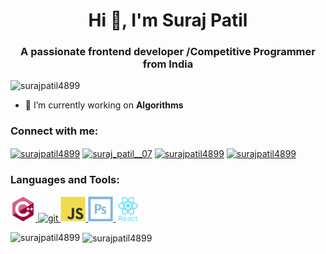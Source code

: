 <h1 align="center">Hi 👋, I'm Suraj Patil</h1>
<h3 align="center">A passionate frontend developer /Competitive Programmer from India</h3>

<p align="left"> <img src="https://komarev.com/ghpvc/?username=surajpatil4899&label=Profile%20views&color=0e75b6&style=flat" alt="surajpatil4899" /> </p>

- 🔭 I’m currently working on **Algorithms**

<h3 align="left">Connect with me:</h3>
<p align="left">
<a href="https://linkedin.com/in/surajpatil4899" target="blank"><img align="center" src="https://raw.githubusercontent.com/rahuldkjain/github-profile-readme-generator/master/src/images/icons/Social/linked-in-alt.svg" alt="surajpatil4899" height="30" width="40" /></a>
<a href="https://instagram.com/suraj_patil__07" target="blank"><img align="center" src="https://raw.githubusercontent.com/rahuldkjain/github-profile-readme-generator/master/src/images/icons/Social/instagram.svg" alt="suraj_patil__07" height="30" width="40" /></a>
<a href="https://www.hackerrank.com/surajpatil4899" target="blank"><img align="center" src="https://raw.githubusercontent.com/rahuldkjain/github-profile-readme-generator/master/src/images/icons/Social/hackerrank.svg" alt="surajpatil4899" height="30" width="40" /></a>
<a href="https://www.leetcode.com/surajpatil4899" target="blank"><img align="center" src="https://raw.githubusercontent.com/rahuldkjain/github-profile-readme-generator/master/src/images/icons/Social/leet-code.svg" alt="surajpatil4899" height="30" width="40" /></a>
</p>

<h3 align="left">Languages and Tools:</h3>
<p align="left"> <a href="https://www.w3schools.com/cpp/" target="_blank" rel="noreferrer"> <img src="https://raw.githubusercontent.com/devicons/devicon/master/icons/cplusplus/cplusplus-original.svg" alt="cplusplus" width="40" height="40"/> </a> <a href="https://git-scm.com/" target="_blank" rel="noreferrer"> <img src="https://www.vectorlogo.zone/logos/git-scm/git-scm-icon.svg" alt="git" width="40" height="40"/> </a> <a href="https://developer.mozilla.org/en-US/docs/Web/JavaScript" target="_blank" rel="noreferrer"> <img src="https://raw.githubusercontent.com/devicons/devicon/master/icons/javascript/javascript-original.svg" alt="javascript" width="40" height="40"/> </a> <a href="https://www.photoshop.com/en" target="_blank" rel="noreferrer"> <img src="https://raw.githubusercontent.com/devicons/devicon/master/icons/photoshop/photoshop-line.svg" alt="photoshop" width="40" height="40"/> </a> <a href="https://reactjs.org/" target="_blank" rel="noreferrer"> <img src="https://raw.githubusercontent.com/devicons/devicon/master/icons/react/react-original-wordmark.svg" alt="react" width="40" height="40"/> </a> </p>

<p><img align="left" src="https://github-readme-stats.vercel.app/api/top-langs?username=surajpatil4899&show_icons=true&locale=en&layout=compact" alt="surajpatil4899" /></p>

<p>&nbsp;<img align="center" src="https://github-readme-stats.vercel.app/api?username=surajpatil4899&show_icons=true&locale=en" alt="surajpatil4899" /></p>

